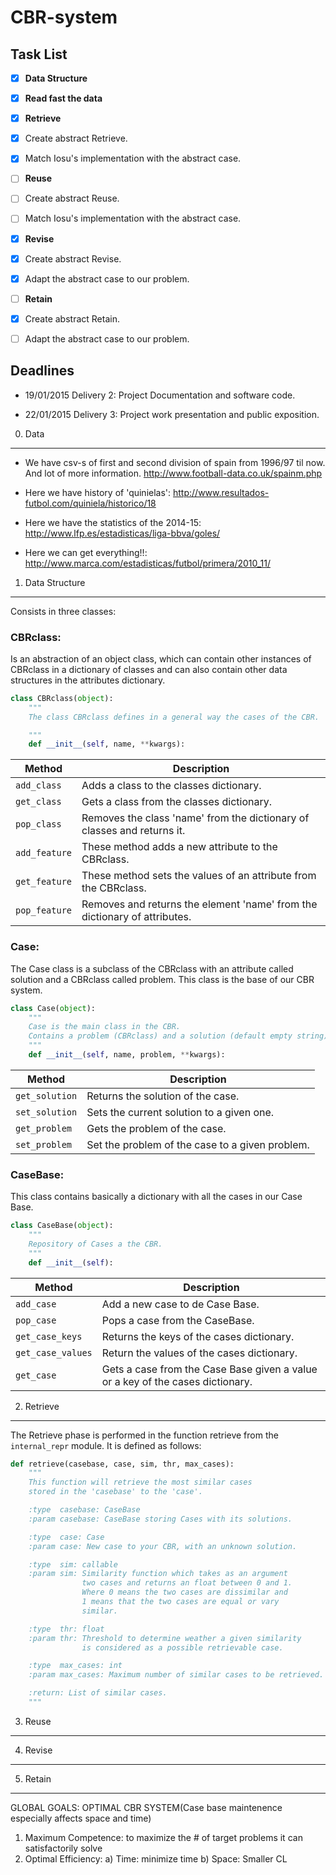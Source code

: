 CBR-system
==========

Task List
---------
- [x] **Data Structure**
- [x] **Read fast the data**
- [x] **Retrieve**
 - [x] Create abstract Retrieve.
 - [x] Match Iosu's implementation with the abstract case.
- [ ] **Reuse**
 - [ ] Create abstract Reuse.
 - [ ] Match Iosu's implementation with the abstract case.
- [x] **Revise**
 - [x] Create abstract Revise.
 - [x] Adapt the abstract case to our problem.
- [ ] **Retain**
 - [x] Create abstract Retain.
 - [ ] Adapt the abstract case to our problem.


Deadlines
----------

- 19/01/2015 Delivery 2: Project Documentation and software code.

- 22/01/2015 Delivery 3: Project work presentation and public exposition.
0. Data
-------
   - We have csv-s of first and second division of spain from 1996/97 til now. And lot of more information.
                        http://www.football-data.co.uk/spainm.php

   - Here we have history of 'quinielas': http://www.resultados-futbol.com/quiniela/historico/18
   
   - Here we have the statistics of the 2014-15: http://www.lfp.es/estadisticas/liga-bbva/goles/
   
   - Here we can get everything!!: http://www.marca.com/estadisticas/futbol/primera/2010_11/

1. Data Structure
-----------------
Consists in three classes:

### CBRclass:
Is an abstraction of an object class, which can contain other instances of CBRclass 
in a dictionary of classes and can also contain other data structures in the attributes 
dictionary.

```python
class CBRclass(object):
    """
    The class CBRclass defines in a general way the cases of the CBR.

    """
    def __init__(self, name, **kwargs):
```

| Method | Description |
| ------ | ----------- |
| ```add_class``` | Adds a class to the classes dictionary. |
| ```get_class``` | Gets a class from the classes dictionary. |
| ```pop_class``` | Removes the class 'name' from the dictionary of classes and returns it. |
| ```add_feature``` | These method adds a new attribute to the CBRclass. |
| ```get_feature``` | These method sets the values of an attribute from the CBRclass. |
| ```pop_feature``` | Removes and returns the element 'name' from the dictionary of attributes. |

### Case:
The Case class is a subclass of the CBRclass with an attribute called solution and a CBRclass
called problem. This class is the base of our CBR system.

```python
class Case(object):
    """
    Case is the main class in the CBR.
    Contains a problem (CBRclass) and a solution (default empty string).
    """
    def __init__(self, name, problem, **kwargs):
```

| Method | Description |
| ------ | ----------- |
| ```get_solution``` | Returns the solution of the case. |
| ```set_solution``` | Sets the current solution to a given one. |
| ```get_problem``` | Gets the problem of the case. |
| ```set_problem``` | Set the problem of the case to a given problem. |


### CaseBase:
This class contains basically a dictionary with all the cases in our Case Base. 

```python
class CaseBase(object):
    """
    Repository of Cases a the CBR.
    """
    def __init__(self):
```

| Method | Description |
| ------ | ----------- |
| ```add_case``` | Add a new case to de Case Base. |
| ```pop_case``` | Pops a case from the CaseBase. |
| ```get_case_keys``` | Returns the keys of the cases dictionary. |
| ```get_case_values``` | Return the values of the cases dictionary. |
| ```get_case``` | Gets a case from the Case Base given a value or a key of the cases dictionary. |

2. Retrieve
-----------

The Retrieve phase is performed in the function retrieve from the ```internal_repr``` module.
It is defined as follows:

```python
def retrieve(casebase, case, sim, thr, max_cases):
    """
    This function will retrieve the most similar cases
    stored in the 'casebase' to the 'case'.

    :type  casebase: CaseBase
    :param casebase: CaseBase storing Cases with its solutions.

    :type  case: Case
    :param case: New case to your CBR, with an unknown solution.

    :type  sim: callable
    :param sim: Similarity function which takes as an argument
                two cases and returns an float between 0 and 1.
                Where 0 means the two cases are dissimilar and
                1 means that the two cases are equal or vary
                similar.

    :type  thr: float
    :param thr: Threshold to determine weather a given similarity
                is considered as a possible retrievable case.

    :type  max_cases: int
    :param max_cases: Maximum number of similar cases to be retrieved.

    :return: List of similar cases.
    """
```

3. Reuse
--------

4. Revise
---------

5. Retain
---------



GLOBAL GOALS: OPTIMAL CBR SYSTEM(Case base maintenence especially affects space and time)

1.  Maximum Competence: to maximize the # of target problems it can satisfactorily solve
2.  Optimal Efficiency:
    a)  Time: minimize time
    b)  Space: Smaller CL